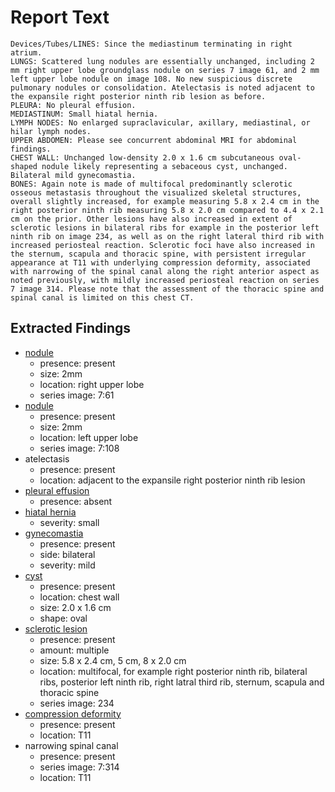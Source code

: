 # Report Text

```text
Devices/Tubes/LINES: Since the mediastinum terminating in right atrium.
LUNGS: Scattered lung nodules are essentially unchanged, including 2 mm right upper lobe groundglass nodule on series 7 image 61, and 2 mm left upper lobe nodule on image 108. No new suspicious discrete pulmonary nodules or consolidation. Atelectasis is noted adjacent to the expansile right posterior ninth rib lesion as before.
PLEURA: No pleural effusion.
MEDIASTINUM: Small hiatal hernia.
LYMPH NODES: No enlarged supraclavicular, axillary, mediastinal, or hilar lymph nodes.
UPPER ABDOMEN: Please see concurrent abdominal MRI for abdominal findings.
CHEST WALL: Unchanged low-density 2.0 x 1.6 cm subcutaneous oval-shaped nodule likely representing a sebaceous cyst, unchanged. Bilateral mild gynecomastia.
BONES: Again note is made of multifocal predominantly sclerotic osseous metastasis throughout the visualized skeletal structures, overall slightly increased, for example measuring 5.8 x 2.4 cm in the right posterior ninth rib measuring 5.8 x 2.0 cm compared to 4.4 x 2.1 cm on the prior. Other lesions have also increased in extent of sclerotic lesions in bilateral ribs for example in the posterior left ninth rib on image 234, as well as on the right lateral third rib with increased periosteal reaction. Sclerotic foci have also increased in the sternum, scapula and thoracic spine, with persistent irregular appearance at T11 with underlying compression deformity, associated with narrowing of the spinal canal along the right anterior aspect as noted previously, with mildly increased periosteal reaction on series 7 image 314. Please note that the assessment of the thoracic spine and spinal canal is limited on this chest CT.
```

## Extracted Findings

- [nodule](../../definitions/hood/pulmonary-nodule.md)
  - presence: present
  - size: 2mm
  - location: right upper lobe
  - series image: 7:61
- [nodule](../../definitions/hood/pulmonary-nodule.md)
  - presence: present
  - size: 2mm
  - location: left upper lobe
  - series image: 7:108
- atelectasis
  - presence: present
  - location: adjacent to the expansile right posterior ninth rib lesion
- [pleural effusion](../../definitions/hood/pleural-effusion.md)
  - presence: absent
- [hiatal hernia](../../definitions/nuance/hiatal_hernia.json)
  - severity: small
- [gynecomastia](../../definitions/hood/gynecomastia.md)
  - presence: present
  - side: bilateral
  - severity: mild
- [cyst](../../definitions/upmedic/Cyst.cde.md)
  - presence: present
  - location: chest wall
  - size: 2.0 x 1.6 cm
  - shape: oval
- [sclerotic lesion](../../definitions/hood/sclerotic-lesion.md)
  - presence: present
  - amount: multiple
  - size: 5.8 x 2.4 cm, 5 cm, 8 x 2.0 cm
  - location: multifocal, for example right posterior ninth rib, bilateral ribs, posterior left ninth rib, right latral third rib, sternum, scapula and thoracic spine
  - series image: 234
- [compression deformity](../../definitions/hood/compression-fracture.md)
  - presence: present
  - location: T11
- narrowing spinal canal
  - presence: present
  - series image: 7:314
  - location: T11
  